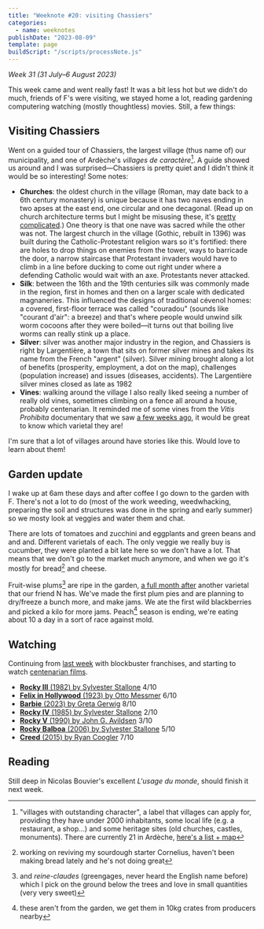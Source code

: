 ```yaml
---
title: "Weeknote #20: visiting Chassiers"
categories:
  - name: weeknotes
publishDate: "2023-08-09"
template: page
buildScript: "/scripts/processNote.js"
---
```


_Week 31 (31 July–6 August 2023)_

This week came and went really fast! It was a bit less hot but we didn't do much, friends of F's were visiting, we stayed home a lot, reading gardening computering watching (mostly thoughtless) movies. Still, a few things:

## Visiting Chassiers

Went on a guided tour of Chassiers, the largest village (thus name of) our municipality, and one of Ardèche's _villages de caractère_[^1]. A guide showed us around and I was surprised—Chassiers is pretty quiet and I didn't think it would be so interesting! Some notes:

- **Churches**: the oldest church in the village (Roman, may date back to a 6th century monastery) is unique because it has two naves ending in two apses at the east end, one circular and one decagonal. (Read up on church architecture terms but I might be misusing these, it's [pretty complicated](https://en.wikipedia.org/wiki/Architecture_of_cathedrals_and_great_churches#Architecture).) One theory is that one nave was sacred while the other was not. The largest church in the village (Gothic, rebuilt in 1396) was built during the Catholic-Protestant religion wars so it's fortified: there are holes to drop things on enemies from the tower, ways to barricade the door, a narrow staircase that Protestant invaders would have to climb in a line before ducking to come out right under where a defending Catholic would wait with an axe. Protestants never attacked.
- **Silk**: between the 16th and the 19th centuries silk was commonly made in the region, first in homes and then on a larger scale with dedicated magnaneries. This influenced the designs of traditional cévenol homes: a covered, first-floor terrace was called "couradou" (sounds like "courant d'air": a breeze) and that's where people would unwind silk worm cocoons after they were boiled—it turns out that boiling live worms can really stink up a place.
- **Silver**: silver was another major industry in the region, and Chassiers is right by Largentière, a town that sits on former silver mines and takes its name from the French "argent" (silver). Silver mining brought along a lot of benefits (prosperity, employment, a dot on the map), challenges (population increase) and issues (diseases, accidents). The Largentière silver mines closed as late as 1982
- **Vines**: walking around the village I also really liked seeing a number of really old vines, sometimes climbing on a fence all around a house, probably centenarian. It reminded me of some vines from the _Vitis Prohibita_ documentary that we saw [a few weeks ago](/notes/weeknote-18-drinking-vitis-labrusca/), it would be great to know which varietal they are!

I'm sure that a lot of villages around have stories like this. Would love to learn about them!

## Garden update

I wake up at 6am these days and after coffee I go down to the garden with F. There's not a lot to do (most of the work weeding, weedwhacking, preparing the soil and structures was done in the spring and early summer) so we mosty look at veggies and water them and chat.

There are lots of tomatoes and zucchini and eggplants and green beans and and and. Different varietals of each. The only veggie we really buy is cucumber, they were planted a bit late here so we don't have a lot. That means that we don't go to the market much anymore, and when we go it's mostly for bread[^2] and cheese.

Fruit-wise plums[^3] are ripe in the garden, [a full month after](/notes/weeknote-17-two-long-summer-weeks/) another varietal that our friend N has. We've made the first plum pies and are planning to dry/freeze a bunch more, and make jams. We ate the first wild blackberries and picked a kilo for more jams. Peach[^4] season is ending, we're eating about 10 a day in a sort of race against mold.

## Watching

Continuing from [last week](/notes/weeknote-19-the-good-guy-wins-in-the-end/) with blockbuster franchises, and starting to watch [centenarian films](/notes/watching-centenarian-films/).

- [**Rocky III** (1982) by Sylvester Stallone](/notes/rocky-iii-by-sylvester-stallone/) 4/10
- [**Felix in Hollywood** (1923) by Otto Messmer](/notes/felix-in-hollywood-by-otto-messmer/) 6/10
- [**Barbie** (2023) by Greta Gerwig](/notes/barbie-by-greta-gerwig/) 8/10
- [**Rocky IV** (1985) by Sylvester Stallone](/notes/rocky-iv-by-sylvester-stallone/) 2/10
- [**Rocky V** (1990) by John G. Avildsen](/notes/rocky-v-by-john-g-avildsen/) 3/10
- [**Rocky Balboa** (2006) by Sylvester Stallone](/notes/rocky-balboa-by-sylvester-stallone/) 5/10
- [**Creed** (2015) by Ryan Coogler](/notes/creed-by-ryan-coogler/) 7/10

## Reading

Still deep in Nicolas Bouvier's excellent _L'usage du monde_, should finish it next week.

[^1]: "villages with outstanding character", a label that villages can apply for, providing they have under 2000 inhabitants, some local life (e.g. a restaurant, a shop...) and some heritage sites (old churches, castles, monuments). There are currently 21 in Ardèche, [here's a list + map](https://en.ardeche-guide.com/villages-de-caractere-en-ardeche)
[^2]: working on reviving my sourdough starter Cornelius, haven't been making bread lately and he's not doing great
[^3]: and _reine-claudes_ (greengages, never heard the English name before) which I pick on the ground below the trees and love in small quantities (very very sweet)
[^4]: these aren't from the garden, we get them in 10kg crates from producers nearby
